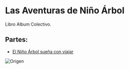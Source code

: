 # Las Aventuras de Niño Árbol

Libro Album Colectivo.

## Partes:

- [El Niño Árbol sueña con viajar](01.md "El Niño Árbol sueña con viajar")

![Origen](https://farm8.staticflickr.com/7040/13903684379_ecc5914850_z.jpg "origen")